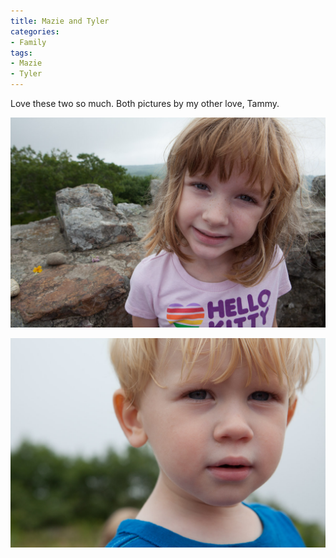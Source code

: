 ```yaml
---
title: Mazie and Tyler
categories:
- Family
tags:
- Mazie
- Tyler
---
```


Love these two so much. Both pictures by my other love, Tammy.

![](/assets/posts/2012/20120813-100020-0001.jpg)

![](/assets/posts/2012/20120813-102200-0001.jpg)
